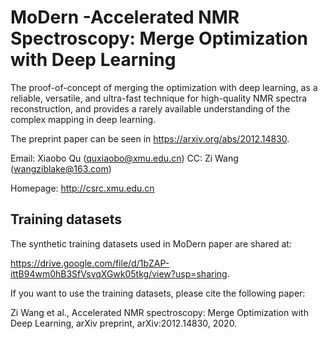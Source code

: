 # MoDern -Accelerated NMR Spectroscopy: Merge Optimization with Deep Learning
The proof-of-concept of merging the optimization with deep learning, as a reliable, versatile, and ultra-fast technique for high-quality NMR spectra reconstruction, and provides a rarely available understanding of the complex mapping in deep learning.

The preprint paper can be seen in https://arxiv.org/abs/2012.14830.

Email: Xiaobo Qu (quxiaobo@xmu.edu.cn) CC: Zi Wang (wangziblake@163.com)

Homepage: http://csrc.xmu.edu.cn

## Training datasets
The synthetic training datasets used in MoDern paper are shared at:

https://drive.google.com/file/d/1bZAP-ittB94wm0hB3SfVsvqXGwk05tkg/view?usp=sharing.

If you want to use the training datasets, please cite the following paper:

Zi Wang et al., Accelerated NMR spectroscopy: Merge Optimization with Deep Learning, arXiv preprint, arXiv:2012.14830, 2020.
